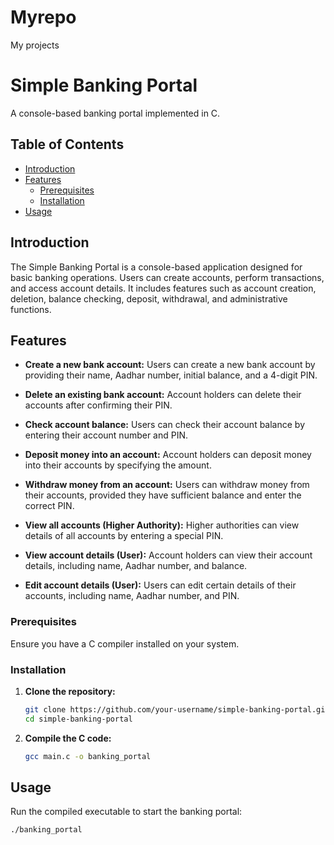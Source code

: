 # Myrepo
My projects
# Simple Banking Portal

A console-based banking portal implemented in C.

## Table of Contents

- [Introduction](#introduction)
- [Features](#features)
  - [Prerequisites](#prerequisites)
  - [Installation](#installation)
- [Usage](#usage)

## Introduction

The Simple Banking Portal is a console-based application designed for basic banking operations. Users can create accounts, perform transactions, and access account details. It includes features such as account creation, deletion, balance checking, deposit, withdrawal, and administrative functions.

## Features

- **Create a new bank account:** Users can create a new bank account by providing their name, Aadhar number, initial balance, and a 4-digit PIN.

- **Delete an existing bank account:** Account holders can delete their accounts after confirming their PIN.

- **Check account balance:** Users can check their account balance by entering their account number and PIN.

- **Deposit money into an account:** Account holders can deposit money into their accounts by specifying the amount.

- **Withdraw money from an account:** Users can withdraw money from their accounts, provided they have sufficient balance and enter the correct PIN.

- **View all accounts (Higher Authority):** Higher authorities can view details of all accounts by entering a special PIN.

- **View account details (User):** Account holders can view their account details, including name, Aadhar number, and balance.

- **Edit account details (User):** Users can edit certain details of their accounts, including name, Aadhar number, and PIN.


### Prerequisites

Ensure you have a C compiler installed on your system.

### Installation

1. **Clone the repository:**

    ```bash
    git clone https://github.com/your-username/simple-banking-portal.git
    cd simple-banking-portal
    ```

2. **Compile the C code:**

    ```bash
    gcc main.c -o banking_portal
    ```
## Usage

Run the compiled executable to start the banking portal:

```bash
./banking_portal
